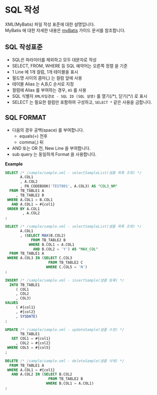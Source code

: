 # SQL 작성

XML(MyBatis) 파일 작성 표준에 대한 설명입니다.  
MyBatis 에 대한 자세한 내용은 [myBatis](http://www.mybatis.org/mybatis-3/ko/index.html) 가이드 문서를 참조합니다.

## SQL 작성표준
  - SQL은 파라미터를 제외하고 모두 대문자로 작성
  - SELECT, FROM, WHERE 등 SQL 예약어는 오른쪽 정렬 을 기준
  - 1 Line 에 1개 컬럼, 1개 테이블을 표시
  - 필드명 사이의 콤마(,) 는 컬럼 앞에 사용
  - 테이블 Alias 는 A,B,C 순서로 지정
  - 컬럼에 Alias 를 부여하는 경우, `AS` 를 사용
  - SQL 식별자 `XML파일경로 - SQL ID (SQL 설명)` 를 열기(/\*), 닫기(\*/) 로 표시
  - SELECT 는 필요한 컬럼만 포함하여 구성하고, `SELECT *` 같은 사용을 금합니다.

## SQL FORMAT
 - 다음의 경우 공백(space) 를 부여합니다.
   - equals(=) 전후
   - comma(,) 뒤
 - AND 또는 OR 전, New Line 을 부여합니다.
 - sub query 는 동일하게 Format 을 사용합니다.

**Example**

```sql
SELECT /* /sample/sample.xml - selectSampleList(샘플 목록 조회) */
       A.COL1
       , A.COL2
       , FN_CODEBOOK('TEST001', A.COL3) AS "COL3_NM"
  FROM TB_TABLE1 A
     , TB_TABLE2 B
 WHERE A.COL1 = B.COL1  
   AND A.COL1 = #{col1}
 ORDER BY A.COL1
        , A.COL2
;

SELECT /* /sample/sample.xml - selectSampleList(샘플 목록 조회) */
       A.COL1
       , (SELECT MAX(B.COL2)
            FROM TB_TABLE2 B
           WHERE B.COL1 = A.COL1
             AND B.COL2 = 'Y') AS "MAX_COL"
  FROM TB_TABLE1 A
 WHERE A.COL3 IN (SELECT C.COL3
                    FROM TB_TABLE2 C
                   WHERE C.COL5 = 'N')
;

INSERT /* /sample/sample.xml - insertSample(샘플 등록) */
  INTO TB_TABLE1
     ( COL1
     , COL2
     , COL3)
VALUES
     ( #{col1}
     , #{col2}
     , SYSDATE)
;

UPDATE /* /sample/sample.xml - updateSample(샘플 수정) */
       TB_TABLE1
   SET COL1 = #{col1}
     , COL2 = #{col2}
 WHERE COL5 = #{col5}
;

DELETE /* /sample/sample.xml - deleteSample(샘플 삭제) */
  FROM TB_TABLE1 A
 WHERE A.COL1 = #{col1}
   AND A.COL2 IN (SELECT B.COL2
                    FROM TB_TABLE2 B
                   WHERE B.COL1 = A.COL1)
;
```